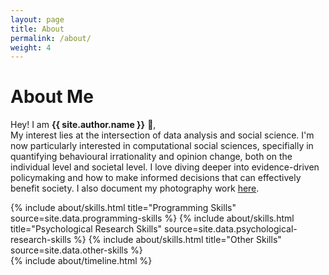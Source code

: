 ```yaml
---
layout: page
title: About
permalink: /about/
weight: 4
---
```


# **About Me**

Hey! I am **{{ site.author.name }}** :wave:,<br>
My interest lies at the intersection of data analysis and social science. I'm now particularly interested in computational social sciences, specifially in quantifying behavioural irrationality and opinion change, both on the individual level and societal level. I love diving deeper into evidence-driven policymaking and how to make informed decisions that can effectively benefit society. I also document my photography work [here](URL "https://yaqi-jin.github.io").

<div class="row">
{% include about/skills.html title="Programming Skills" source=site.data.programming-skills %}
{% include about/skills.html title="Psychological Research Skills" source=site.data.psychological-research-skills %}
{% include about/skills.html title="Other Skills" source=site.data.other-skills %}

</div>

<div class="row">
{% include about/timeline.html %}
</div>
